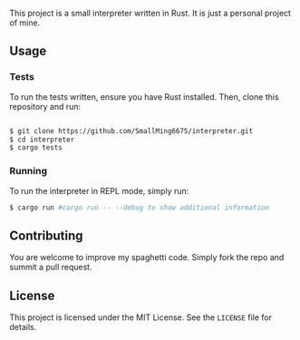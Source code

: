 This project is a small interpreter written in Rust. It is just a personal project of mine.

## Usage

### Tests

To run the tests written, ensure you have Rust installed. Then, clone this repository and run:

```bash

$ git clone https://github.com/SmallMing6675/interpreter.git
$ cd interpreter
$ cargo tests
```

### Running

To run the interpreter in REPL mode, simply run:

```bash
$ cargo run #cargo run -- --debug to show additional information
```

## Contributing

You are welcome to improve my spaghetti code. Simply fork the repo and summit a pull request.

## License

This project is licensed under the MIT License. See the `LICENSE` file for details.

